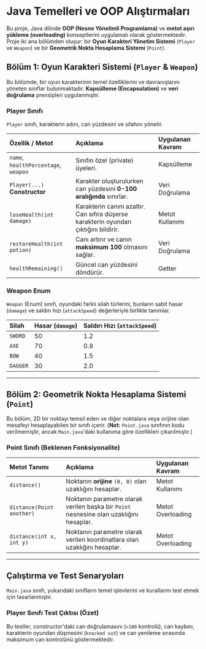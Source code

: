 # Java Temelleri ve OOP Alıştırmaları

Bu proje, Java dilinde **OOP (Nesne Yönelimli Programlama)** ve **metot aşırı yükleme (overloading)** konseptlerini uygulamalı olarak göstermektedir. Proje iki ana bölümden oluşur: bir **Oyun Karakteri Yönetim Sistemi** (`Player` ve `Weapon`) ve bir **Geometrik Nokta Hesaplama Sistemi** (`Point`).





        

##  Bölüm 1: Oyun Karakteri Sistemi (`Player` & `Weapon`)

Bu bölümde, bir oyun karakterinin temel özelliklerini ve davranışlarını yöneten sınıflar bulunmaktadır. **Kapsülleme (Encapsulation)** ve **veri doğrulama** prensipleri uygulanmıştır.

### Player Sınıfı

`Player` sınıfı, karakterin adını, can yüzdesini ve silahını yönetir.

| Özellik / Metot | Açıklama | Uygulanan Kavram |
| :--- | :--- | :--- |
| `name`, `healthPercentage`, `weapon` | Sınıfın özel (private) üyeleri. | Kapsülleme |
| `Player(...)` **Constructor** | Karakter oluşturulurken can yüzdesini **0-100 aralığında** sınırlar. | Veri Doğrulama |
| `loseHealth(int damage)` | Karakterin canını azaltır. Can sıfıra düşerse karakterin oyundan çıktığını bildirir. | Metot Kullanımı |
| `restoreHealth(int potion)` | Canı artırır ve canın **maksimum 100** olmasını sağlar. | Veri Doğrulama |
| `healthRemaining()` | Güncel can yüzdesini döndürür. | Getter |

### Weapon Enum

`Weapon` (Enum) sınıfı, oyundaki farklı silah türlerini, bunların sabit hasar (`damage`) ve saldırı hızı (`attackSpeed`) değerleriyle birlikte tanımlar.

| Silah | Hasar (`damage`) | Saldırı Hızı (`attackSpeed`) |
| :--- | :--- | :--- |
| `SWORD` | 50 | 1.2 |
| `AXE` | 70 | 0.9 |
| `BOW` | 40 | 1.5 |
| `DAGGER` | 30 | 2.0 |

---

##  Bölüm 2: Geometrik Nokta Hesaplama Sistemi (`Point`)

Bu bölüm, 2D bir noktayı temsil eden ve diğer noktalara veya orijine olan mesafeyi hesaplayabilen bir sınıfı içerir. (**Not:** `Point.java` sınıfının kodu verilmemiştir, ancak `Main.java`'daki kullanıma göre özellikleri çıkarılmıştır.)

### Point Sınıfı (Beklenen Fonksiyonalite)

| Metot Tanımı | Açıklama | Uygulanan Kavram |
| :--- | :--- | :--- |
| `distance()` | Noktanın **orijine** `(0, 0)` olan uzaklığını hesaplar. | Metot Kullanımı |
| `distance(Point another)` | Noktanın parametre olarak verilen başka bir `Point` nesnesine olan uzaklığını hesaplar. | Metot Overloading |
| `distance(int x, int y)` | Noktanın parametre olarak verilen koordinatlara olan uzaklığını hesaplar. | Metot Overloading |

---

##  Çalıştırma ve Test Senaryoları

`Main.java` sınıfı, yukarıdaki sınıfların temel işlevlerini ve kurallarını test etmek için tasarlanmıştır.

### Player Sınıfı Test Çıktısı (Özet)

Bu testler, constructor'daki can doğrulamasını (`>100` kontrolü), can kaybını, karakterin oyundan düşmesini (`knocked out`) ve can yenileme sırasında maksimum can kontrolünü göstermektedir.
